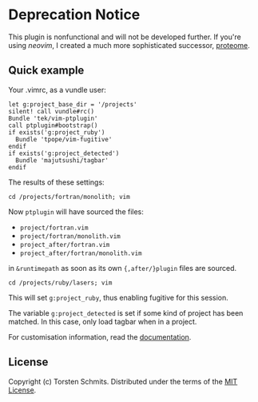 # Deprecation Notice
This plugin is nonfunctional and will not be developed further.
If you're using *neovim*, I created a much more sophisticated successor, [proteome].

## Quick example

Your .vimrc, as a vundle user:
```VimL
let g:project_base_dir = '/projects'
silent! call vundle#rc()
Bundle 'tek/vim-ptplugin'
call ptplugin#bootstrap()
if exists('g:project_ruby')
  Bundle 'tpope/vim-fugitive'
endif
if exists('g:project_detected')
  Bundle 'majutsushi/tagbar'
endif
```
The results of these settings:

`cd /projects/fortran/monolith; vim`

Now `ptplugin` will have sourced the files:

* `project/fortran.vim`
* `project/fortran/monolith.vim`
* `project_after/fortran.vim`
* `project_after/fortran/monolith.vim`

in `&runtimepath` as soon as its own `{,after/}plugin` files are sourced.

`cd /projects/ruby/lasers; vim`

This will set `g:project_ruby`, thus enabling fugitive for this session.

The variable `g:project_detected` is set if some kind of project
has been matched. In this case, only load tagbar when in a project.

For customisation information, read the [documentation][1].

## License

Copyright (c) Torsten Schmits. Distributed under the terms of the [MIT
License][2].

[1]: https://github.com/tek/vim-ptplugin/blob/master/doc/ptplugin.vim 'doc'
[2]: http://opensource.org/licenses/MIT 'mit license'
[proteome]: https://github.com/tek/proteome 'proteome'
